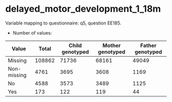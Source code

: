 # delayed_motor_development_1_18m
Variable mapping to questionnaire: q5, question EE185.
- Number of values:

| Value | Total | Child genotyped | Mother genotyped | Father genotyped |
| ----- | ----- | --------------- | ---------------- | ---------------- |
| Missing | 108862 | 71736 | 68161 | 49049 |
| Non-missing | 4761 | 3695 | 3608 | 1169 |
| No | 4588 | 3573 | 3489 |1125 |
| Yes | 173 | 122 | 119 |44 |



